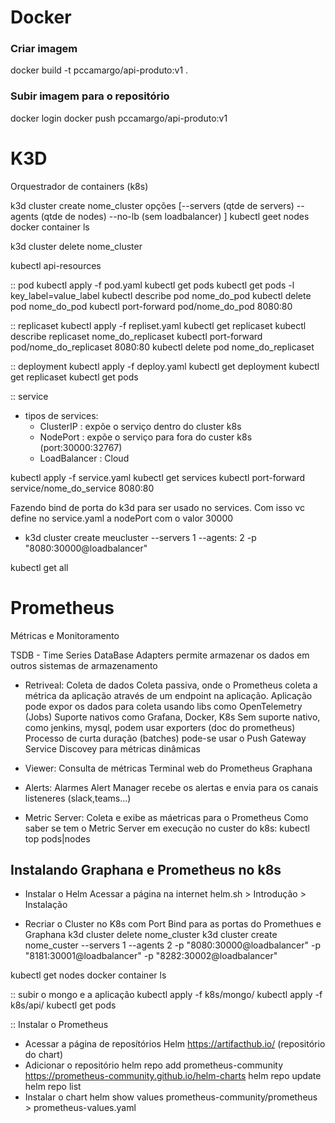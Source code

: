 # Docker

### Criar imagem
  docker build -t pccamargo/api-produto:v1 .

### Subir imagem para o repositório
  docker login
  docker push pccamargo/api-produto:v1


# K3D
Orquestrador de containers (k8s)

k3d cluster create nome_cluster
opções [--servers (qtde de servers)
        --agents (qtde de nodes)
        --no-lb (sem loadbalancer)
      ]
  kubectl geet nodes
  docker container ls

k3d cluster delete nome_cluster

kubectl api-resources

:: pod
kubectl apply -f pod.yaml
kubectl get pods
kubectl get pods -l key_label=value_label
kubectl describe pod nome_do_pod
kubectl delete pod nome_do_pod
kubectl port-forward pod/nome_do_pod 8080:80

:: replicaset
kubectl apply -f repliset.yaml
kubectl get replicaset
kubectl describe replicaset nome_do_replicaset
kubectl port-forward pod/nome_do_replicaset 8080:80
kubectl delete pod nome_do_replicaset

:: deployment
kubectl apply -f deploy.yaml
kubectl get deployment
kubectl get replicaset
kubectl get pods

:: service
- tipos de services:
  - ClusterIP : expõe o serviço dentro do cluster k8s
  - NodePort : expõe o serviço para fora do custer k8s (port:30000:32767)
  - LoadBalancer : Cloud

kubectl apply -f service.yaml
kubectl get services
kubectl port-forward service/nome_do_service 8080:80

Fazendo bind de porta do k3d para ser usado no services.
Com isso vc define no service.yaml a nodePort com o valor 30000
- k3d cluster create meucluster --servers 1 --agents: 2 -p "8080:30000@loadbalancer"

kubectl get all

# Prometheus
Métricas e Monitoramento

TSDB - Time Series DataBase
  Adapters permite armazenar os dados em outros sistemas de armazenamento

- Retriveal: Coleta de dados
  Coleta passiva, onde o Prometheus coleta a métrica da aplicação através de um endpoint na aplicação.
  Aplicação pode expor os dados para coleta usando libs como OpenTelemetry (Jobs)
  Suporte nativos como Grafana, Docker, K8s
  Sem suporte nativo, como jenkins, mysql, podem usar exporters (doc do prometheus)
  Processo de curta duração (batches) pode-se usar o Push Gateway
  Service Discovey para métricas dinâmicas

- Viewer: Consulta de métricas
  Terminal web do Prometheus
  Graphana

- Alerts: Alarmes
  Alert Manager recebe os alertas e envia para os canais listeneres (slack,teams...)

- Metric Server: Coleta e exibe as máetricas para o Prometheus
  Como saber se tem o Metric Server em execução no custer do k8s:
  kubectl top pods|nodes

## Instalando Graphana e Prometheus no k8s

- Instalar o Helm
  Acessar a página na internet helm.sh > Introdução > Instalação

- Recriar o Cluster no K8s com Port Bind para as portas do Promethues e Graphana
  k3d cluster delete nome_cluster
  k3d cluster create nome_custer --servers 1 --agents 2 -p "8080:30000@loadbalancer" -p "8181:30001@loadbalancer"  -p "8282:30002@loadbalancer"
  
kubectl get nodes
docker container ls

:: subir o mongo e a aplicação
kubectl apply -f k8s/mongo/
kubectl apply -f k8s/api/
kubectl get pods

:: Instalar o Prometheus
- Acessar a página de reposítórios Helm https://artifacthub.io/ (repositório do chart)
- Adicionar o repositório
  helm repo add prometheus-community https://prometheus-community.github.io/helm-charts
  helm repo update
  helm repo list
- Instalar o chart
  helm show values prometheus-community/prometheus > prometheus-values.yaml